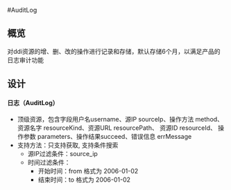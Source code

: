 #AuditLog
## 概览
对ddi资源的增、删、改的操作进行记录和存储，默认存储6个月，以满足产品的日志审计功能

## 设计
#### 日志（AuditLog）
* 顶级资源，包含字段用户名username、源IP sourceIp、操作方法 method、资源名字 resourceKind、资源URL resourcePath、 资源ID resourceId、 操作参数 parameters、操作结果succeed、错误信息 errMessage
* 支持方法：只支持获取, 支持条件搜索 
  * 源IP过滤条件：source_ip
  * 时间过滤条件：
    * 开始时间：from 格式为 2006-01-02
    * 结束时间：to 格式为 2006-01-02